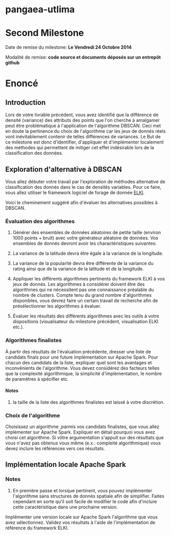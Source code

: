 pangaea-utlima
==============

# Second Milestone
Date de remise du milestone: **Le Vendredi 24 Octobre 2014** 

Modalité de remise: **code source et documents déposés sur un entrepôt github**

# Enoncé

## Introduction
Lors de votre livrable précédent, vous avez identifié que la différence de densité (variance) des 
attributs des points que l'on cherche à amalgamer peut être problématique à l'application de 
l'algorithme DBSCAN. Ceci met en doute la pertinence du choix de l'algorithme car les jeux de donnés réels vont
inévitablement contenir de telles différences de variances. Le But de ce milestone est donc d'identifier, d'appliquer 
et d'implémenter localement des méthodes qui permettent de mitiger cet effet indésirable lors de la classification des 
données.

## Exploration d'alternative à DBSCAN
Vous allez débuter votre travail par l'exploration de méthodes alternative de classification
des donnés dans le cas de densités variables. Pour ce faire, vous allez utiliser le framework
logiciel de forage de donnée [ELKI](http://elki.dbs.ifi.lmu.de/). 

Voici le cheminement suggéré afin d'évaluer les alternatives possibles à DBSCAN.

### Évaluation des algorithmes
1. Générer des ensembles de données aléatoires de petite taille (environ 1000 points + bruit) avec votre générateur 
aléatoire de données. Vos ensembles de donnés devront avoir les charactéristiques suivantes:
  1. La variance de la latitude devra être égale à la variance de la longitude.
  2. La variance de la popularité devra être différente de la variance du rating ainsi que de la variance de la latitude 
  et de la longitude.

2. Appliquer les différents algorithmes pertinents du framework ELKI à vos jeux de donnés. 
Les algorithmes à considérer doivent être des algorithmes qui ne nécessitent pas une connaissance préalable du nombre 
de clusters. Compte tenu du grand nombre d'algorithmes disponibles, vous devrez faire un certain travail de recherche 
afin de présélectionner les algorithmes à évaluer.

3. Évaluer les résultats des différents algorithmes avec les outils à votre dispositions (visualisateur du
milestone précédent, visualisation ELKI etc.).

### Algorithmes finalistes
À partir des résultats de l'évaluation précédente, dresser une liste de candidats finals pour une future implémentation
sur Apache Spark. Pour chacun des candidats de la liste, expliquer quel sont les avantages et inconvénients de 
l'algorithme. Vous devez considérez des facteurs telles que la complexité algorithmique, la simplicité 
d'implémentation, le nombre de paramètres à spécifier etc.

#### Notes
1. la taille de la liste des algorithmes finalistes est laissé à votre discrétion.

### Choix de l'algorithme
Choisissez un algorithme ,parmis vos candidats finalistes, que vous allez implémenter sur Apache Spark. Expliquer
en détail pourquoi vous avez choisi cet algorithme. Si vôtre argumentation s'appuit sur des résultats que vous
n'avez pas obtenus vous même (e.x.: compleité algorithmique) vous devez inclure les références vers ces résultats.

## Implémentation locale Apache Spark

### Notes
1. En première passe et lorsque pertinent, vous pouvez implémenter l'algorithme sans structures de donnés spatiale
afin de simplifier. Faites cependant en sorte qu'il soit facile de modifier le code afin d'inclure cette
caractéristique dans une prochaine version.

Implémenter une version locale sur Apache Spark l'algorithme que vous avez sélectionnez. Validez vos résultats à l'aide 
de l'implémentation de référence du framework ELKI.

